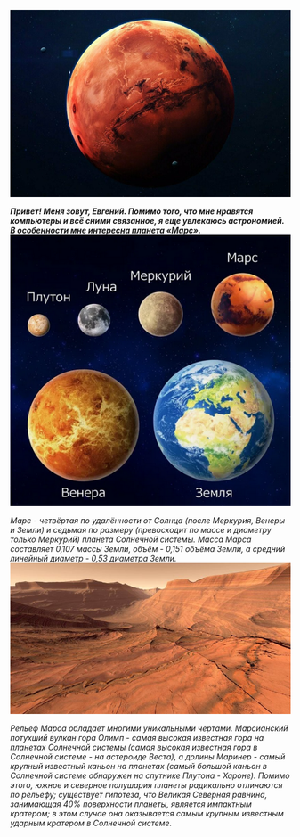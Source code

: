 ![Alt text](<foto mars/mars_2.jpg>)

***Привет! Меня зовут, Евгений. Помимо того, что мне нравятся компьютеры и всё сними связанное, я еще увлекаюсь астрономией. В особенности мне интересна планета «Марс».***
![Alt text](<foto mars/mars_3.png>)

*Марс - четвёртая по удалённости от Солнца (после Меркурия, Венеры и Земли) и седьмая по размеру (превосходит по массе и диаметру только Меркурий) планета Солнечной системы. Масса Марса составляет 0,107 массы Земли, объём - 0,151 объёма Земли, а средний линейный диаметр - 0,53 диаметра Земли.*
![Alt text](<foto mars/mars_1.jpeg>)

*Рельеф Марса обладает многими уникальными чертами. Марсианский потухший вулкан гора Олимп - самая высокая известная гора на планетах Солнечной системы (самая высокая известная гора в Солнечной системе - на астероиде Веста), а долины Маринер - самый крупный известный каньон на планетах (самый большой каньон в Солнечной системе обнаружен на спутнике Плутона - Хароне). Помимо этого, южное и северное полушария планеты радикально отличаются по рельефу; существует гипотеза, что Великая Северная равнина, занимающая 40% поверхности планеты, является импактным кратером; в этом случае она оказывается самым крупным известным ударным кратером в Солнечной системе.*